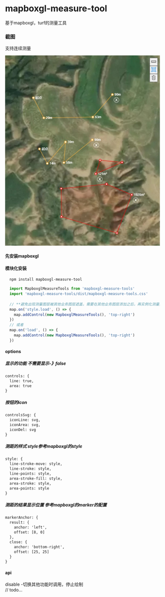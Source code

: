 # mapboxgl-measure-tool
基于mapboxgl，turf的测量工具

### 截图

支持连续测量

![enter image description here](https://github.com/liuchang567/mapboxgl-measure-tools/blob/master/assets/result.jpg?inline=false)


#### 先安装mapboxgl  
#### 模块化安装  
```
  npm install mapboxgl-measure-tool
```
```js
  import MapboxglMeasureTools from 'mapboxgl-measure-tools'
  import 'mapboxgl-measure-tools/dist/mapboxgl-measure-tools.css'

  // **避免出现测量图层被其他业务图层遮盖，需要在其他业务图层添加之后，再实例化测量控件**
  map.on('style.load', () => {
    map.addControl(new MapboxglMeasureTools(), 'top-right')
  })
  // 或者
  map.on('load', () => {
    map.addControl(new MapboxglMeasureTools(), 'top-right')
  })

```

#### options

##### 显示的功能 不需要显示-》false
```
controls: {
  line: true,
  area: true
}
```
##### 按钮的icon
```
controlsSvg: {
  iconLine: svg,
  iconArea: svg,
  iconDel: svg
}
```

##### 测距的样式 style参考mapboxgl的style
```
style: {
  line-stroke-move: style,
  line-stroke: style,
  line-points: style,
  area-stroke-fill: style,
  area-stroke: style,
  area-points: style
}
```
##### 测距的结果显示位置   参考mapboxgl的marker的配置
```
markerAnchor: {
  result: {
    anchor: 'left',
    offset: [8, 0]
  },
  close: {
    anchor: 'bottom-right',
    offset: [25, 25]
  }
}
```

#### api
  disable -切换其他功能时调用，停止绘制  
  // todo...
